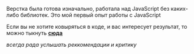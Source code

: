 Верстка была готова изначально, работала над JavaScript без каких-либо библиотек.
Это мой первый опыт работы с JavaScript

Если вы не хотите ковыряться в коде, и вас интересует результат, то можно тыкнуть **[сюда](https://nellinosova.github.io/Keksobooking/)**

*всегда рада услышать реккомендации и критику*
